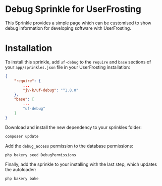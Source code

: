 # Debug Sprinkle for UserFrosting

This Sprinkle provides a simple page which can be customised to show debug information for developing software with UserFrosting.

# Installation
To install this sprinkle, add `uf-debug` to the `require` and `base` sections of your `app/sprinkles.json` file in your UserFrosting installation:

```json
{
    "require": {
        ...
        "jv-k/uf-debug": "^1.0.0"
    },
    "base": [
        ...
        "uf-debug"
    ]
}
```

Download and install the new dependency to your sprinkles folder:
```bash
composer update
```

Add the `debug_access` permission to the database permissions:
```bash
php bakery seed DebugPermissions
```

Finally, add the sprinkle to your installing with the last step, which updates the autoloader:
```bash
php bakery bake
```